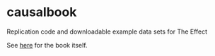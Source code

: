 # causalbook
Replication code and downloadable example data sets for The Effect

See [here](http://nickchk.com/causalitybook.html) for the book itself.
